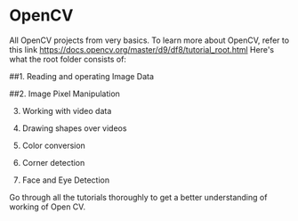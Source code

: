 # OpenCV
All OpenCV projects from very basics. 
To learn more about OpenCV, refer to this link https://docs.opencv.org/master/d9/df8/tutorial_root.html
Here's what the root folder consists of:

##1. Reading and operating Image Data

##2. Image Pixel Manipulation

3. Working with video data

4. Drawing shapes over videos

5. Color conversion

6. Corner detection

7. Face and Eye Detection

Go through all the tutorials thoroughly to get a better understanding of working of Open CV.
